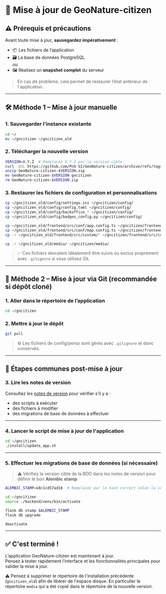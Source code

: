 # 🔄 Mise à jour de GeoNature-citizen

## ⚠️ Prérequis et précautions

Avant toute mise à jour, **sauvegardez impérativement** :

- 📦 Les fichiers de l’application  
- 🗃️ La base de données PostgreSQL  
  _ou_  
- 🖼️ Réalisez un **snapshot complet** du serveur

> En cas de problème, cela permet de restaurer l’état antérieur de l'application.

---

## 🛠️ Méthode 1 – Mise à jour manuelle

### 1. Sauvegarder l'instance existante

```bash
cd ~/
mv ~/gncitizen ~/gncitizen_old
```

### 2. Télécharger la nouvelle version

```bash
VERSION=X.Y.Z  # Remplacez X.Y.Z par la version cible
curl -OJL https://github.com/PnX-SI/GeoNature-citizen/archive/refs/tags/$VERSION.zip
unzip GeoNature-citizen-$VERSION.zip
mv GeoNature-citizen-$VERSION gncitizen
rm GeoNature-citizen-$VERSION.zip
```

### 3. Restaurer les fichiers de configuration et personnalisations

```bash
cp ~/gncitizen_old/config/settings.ini ~/gncitizen/config/
cp ~/gncitizen_old/config/config.toml ~/gncitizen/config/
cp ~/gncitizen_old/config/backoffice_* ~/gncitizen/config/
cp ~/gncitizen_old/config/badges_config.py ~/gncitizen/config/

cp ~/gncitizen_old/frontend/src/conf/app.config.ts ~/gncitizen/frontend/src/conf/
cp ~/gncitizen_old/frontend/src/conf/map.config.ts ~/gncitizen/frontend/src/conf/
cp -r ~/gncitizen_old/frontend/src/custom/* ~/gncitizen/frontend/src/custom/

cp -r ~/gncitizen_old/media/ ~/gncitizen/media/
```

> ✅ Ces fichiers devraient idéalement être suivis ou exclus proprement avec `.gitignore` si vous utilisez Git.

---

## 🌿 Méthode 2 – Mise à jour via Git (recommandée si dépôt cloné)

### 1. Aller dans le répertoire de l’application

```bash
cd ~/gncitizen
```

### 2. Mettre à jour le dépôt

```bash
git pull
```

> ⚙️ Les fichiers de config/perso sont gérés avec `.gitignore` et donc conservés.

---

## 📌 Étapes communes post-mise à jour

### 3. Lire les notes de version

Consultez les [notes de version](https://github.com/PnX-SI/GeoNature-citizen/releases) pour vérifier s’il y a :

- des scripts à exécuter
- des fichiers à modifier
- des migrations de base de données à effectuer

---

### 4. Lancer le script de mise à jour de l'application

```bash
cd ~/gncitizen
./install/update_app.sh
```

---

### 5. Effectuer les migrations de base de données (si nécessaire)

> ⚠️ Vérifiez la version cible de la BDD dans les notes de version pour définir le bon **Alembic stamp**.

```bash
ALEMBIC_STAMP=e8c1cd57ad16  # Remplacez par le hash correct selon la version

cd ~/gncitizen
source ./backend/venv/bin/activate

flask db stamp $ALEMBIC_STAMP
flask db upgrade

deactivate
```

---

## ✅ C'est terminé !

L’application GeoNature-citizen est maintenant à jour.  
Pensez à tester rapidement l’interface et les fonctionnalités principales pour valider la mise à jour.

⚠️ Pensez à supprimer le répertoire de l'installation précédente (`gncitizen_old`) afin de libérer de l'espace disque. En particulier le répertoire `media` qui a été copié dans le répertoire de la nouvelle version.
